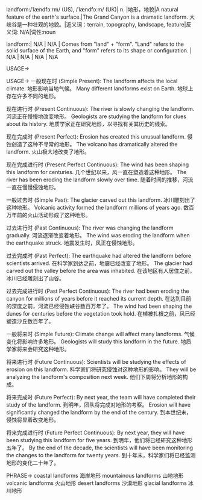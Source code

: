 landform:/ˈlændfɔːrm/ (US), /ˈlændfɔːm/ (UK)| n. |地形，地貌|A natural feature of the earth's surface.|The Grand Canyon is a dramatic landform. 大峡谷是一种壮观的地貌。|近义词：terrain, topography, landscape, feature|反义词: N/A|词性:noun

landform:| N/A | N/A |  Comes from "land" + "form". "Land" refers to the solid surface of the Earth, and "form" refers to its shape or configuration.  | N/A | N/A | N/A | N/A


USAGE->

USAGE->
一般现在时 (Simple Present):
The landform affects the local climate.  地形影响当地气候。
Many different landforms exist on Earth. 地球上存在许多不同的地形。

现在进行时 (Present Continuous):
The river is slowly changing the landform.  河流正在慢慢地改变地形。
Geologists are studying the landform for clues about its history. 地质学家正在研究地形，以寻找有关其历史的线索。

现在完成时 (Present Perfect):
Erosion has created this unusual landform. 侵蚀创造了这种不寻常的地形。
The volcano has dramatically altered the landform. 火山极大地改变了地形。

现在完成进行时 (Present Perfect Continuous):
The wind has been shaping this landform for centuries.  几个世纪以来，风一直在塑造着这种地形。
The river has been eroding the landform slowly over time.  随着时间的推移，河流一直在慢慢侵蚀地形。


一般过去时 (Simple Past):
The glacier carved out this landform.  冰川雕刻出了这种地形。
Volcanic activity formed the landform millions of years ago.  数百万年前的火山活动形成了这种地形。

过去进行时 (Past Continuous):
The river was changing the landform gradually. 河流逐渐改变着地形。
The wind was eroding the landform when the earthquake struck. 地震发生时，风正在侵蚀地形。

过去完成时 (Past Perfect):
The earthquake had altered the landform before scientists arrived. 在科学家到达之前，地震已经改变了地形。
The glacier had carved out the valley before the area was inhabited. 在该地区有人居住之前，冰川已经雕刻出了山谷。

过去完成进行时 (Past Perfect Continuous):
The river had been eroding the canyon for millions of years before it reached its current depth. 在达到目前的深度之前，河流已经侵蚀峡谷数百万年了。
The wind had been shaping the dunes for centuries before the vegetation took hold. 在植被扎根之前，风已经塑造沙丘数百年了。


一般将来时 (Simple Future):
Climate change will affect many landforms. 气候变化将影响许多地形。
Geologists will study this landform in the future. 地质学家将来会研究这种地形。

将来进行时 (Future Continuous):
Scientists will be studying the effects of erosion on this landform. 科学家们将研究侵蚀对这种地形的影响。
They will be analyzing the landform's composition next week.  他们下周将分析地形的构成。


将来完成时 (Future Perfect):
By next year, the team will have completed their study of the landform. 到明年，团队将完成对地形的考察。
Erosion will have significantly changed the landform by the end of the century. 到本世纪末，侵蚀将显着改变地形。

将来完成进行时 (Future Perfect Continuous):
By next year, they will have been studying this landform for five years.  到明年，他们将已经研究这种地形五年了。
By the end of the decade, the scientists will have been monitoring the changes to the landform for twenty years. 到十年末，科学家们将已经监测地形的变化二十年了。

PHRASE->
coastal landforms  海岸地形
mountainous landforms 山地地形
volcanic landforms 火山地形
desert landforms 沙漠地形
glacial landforms 冰川地形
